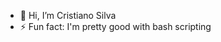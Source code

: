 - 👋 Hi, I’m Cristiano Silva
- ⚡ Fun fact: I'm pretty good with bash scripting

<!---
csilva-intakedesk/csilva-intakedesk is a ✨ special ✨ repository because its `README.md` (this file) appears on your GitHub profile.
You can click the Preview link to take a look at your changes.
--->
